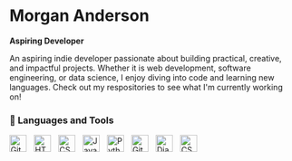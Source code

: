 # Morgan Anderson

**Aspiring Developer**

An aspiring indie developer passionate about building practical, creative, and impactful projects. Whether it is web development, software engineering, or data science, I enjoy diving into code and learning new languages. Check out my respositories to see what I'm currently working on!

### 🧰 Languages and Tools

<img align="left" alt="Git" width="30px" style="padding-right:10px;" src="icons/git/git-plain.svg" />
<img align="left" alt="HTML" width="30px" style="padding-right:10px;" src="icons/html5/html5-original.svg" />
<img align="left" alt="CSS" width="30px" style="padding-right:10px;" src="icons/css3/css3-original.svg" />
<img align="left" alt="JavaScript" width="30px" style="padding-right:10px;" src="icons/javascript/javascript-original.svg" />
<img align="left" alt="Python" width="30px" style="padding-right:10px;" src="icons/python/python-original.svg" />
<img align="left" alt="GitHub" width="30px" style="padding-right:10px;" src="icons/github/github-original.svg" />
<img align="left" alt="Django" width="30px" style="padding-right:10px;" src="icons/django/django-plain.svg" />
<img align="left" alt="CSharp" width="30px" style="padding-right-10px;" src="icons/csharp/csharp-original.svg" />
<br />
